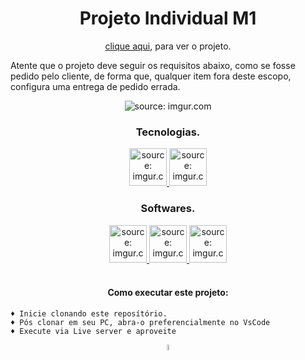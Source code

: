 <h1 align="center">Projeto Individual M1</h1>

<p align="center">
<a href="#">clique aqui</a>, para ver o projeto.
</p>

<p>
Atente que o projeto deve seguir os requisitos abaixo,
como se fosse pedido pelo cliente, de forma que, qualquer
item fora deste escopo, configura uma entrega de pedido errada.
</p>

<div align="center">
    <img src="https://i.imgur.com/1PDWI9S.jpg" title="source: imgur.com" /> 
</div>

<div align="center">
    <h3>Tecnologias.</h3>
    <a href="#">    
        <img src="https://i.imgur.com/QSU2Ksh.png" title="source: imgur.com" 
        width="60px"/>
    </a>
    <a href="#">
        <img src="https://i.imgur.com/75ZnyoP.png" title="source: imgur.com" 
        width="60px"/>
    </a>
</div>

<div align="center">
    <h3>Softwares.</h3>
    <a href="#">    
        <img src="https://i.imgur.com/u7yLuii.png" title="source: imgur.com" 
        width="60px"/>
    </a>
    <a href="#">
        <img src="https://i.imgur.com/RjWGTVn.png" title="source: imgur.com" 
        width="60px"/>
    </a>
    <a href="#">
        <img src="https://i.imgur.com/vUsj8U6.png" title="source: imgur.com" 
        width="60px"/>
    </a>
</div><br>
<h4 align=center>Como executar este projeto:</h4>

    ♦ Inicie clonando este reposítório. 
    ♦ Pós clonar em seu PC, abra-o preferencialmente no VsCode
    ♦ Execute via Live server e aproveite

<div align="center">
    <a href="../README.md">
        <img src="https://i.imgur.com/kfHCxif.png" title="source: imgur.com" width="5%"/>
    </a>
</div>

